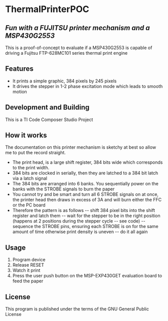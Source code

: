 # ThermalPrinterPOC
## _Fun with a FUJITSU printer mechanism and a MSP430G2553_

This is a proof-of-concept to evaluate if a MSP430G2553 is capable of driving a Fujitsu FTP-628MC101 series thermal print engine
## Features

- It prints a simple graphic, 384 pixels by 245 pixels
- It drives the stepper in 1-2 phase excitation mode which leads to smooth motion

## Development and Building
This is a TI Code Composer Studio Project

## How it works
The documentation on this printer mechanism is sketchy at best so allow me to put the record straight.
- The print head, is a large shift register, 384 bits wide which corresponds to the print width.
- 384 bits are clocked in serially, then they are latched to a 384 bit latch via a latch signal
- The 384 bits are arranged into 6 banks. You sequentially power on the banks with the STROBE signals to burn the paper
- You cannot try and be smart and turn all 6 STROBE signals on at once, the printer head then draws in excess of 3A and will burn either the FFC or the PC board
- Therefore the pattern is as follows
  -- shift 384 pixel bits into the shift register and latch them
  -- wait for the stepper to be in the right position (happens at 2 positions during the stepper cycle -- see code)
  -- sequence the STROBE pins, ensuring each STROBE is on for the same amount of time otherwise print density is uneven
  -- do it all again



## Usage
1. Program device
2. Release RESET
3. Watch it print
4. Press the user push button on the MSP-EXP430GET evaluation board to feed the paper

## License

This program is published under the terms of the GNU General Public License
